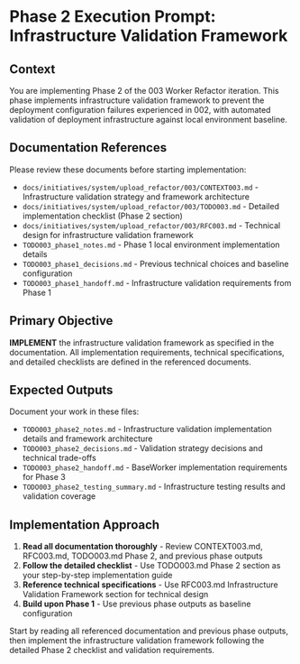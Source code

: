 # Phase 2 Execution Prompt: Infrastructure Validation Framework

## Context
You are implementing Phase 2 of the 003 Worker Refactor iteration. This phase implements infrastructure validation framework to prevent the deployment configuration failures experienced in 002, with automated validation of deployment infrastructure against local environment baseline.

## Documentation References
Please review these documents before starting implementation:
- `docs/initiatives/system/upload_refactor/003/CONTEXT003.md` - Infrastructure validation strategy and framework architecture
- `docs/initiatives/system/upload_refactor/003/TODO003.md` - Detailed implementation checklist (Phase 2 section)
- `docs/initiatives/system/upload_refactor/003/RFC003.md` - Technical design for infrastructure validation framework
- `TODO003_phase1_notes.md` - Phase 1 local environment implementation details
- `TODO003_phase1_decisions.md` - Previous technical choices and baseline configuration
- `TODO003_phase1_handoff.md` - Infrastructure validation requirements from Phase 1

## Primary Objective
**IMPLEMENT** the infrastructure validation framework as specified in the documentation. All implementation requirements, technical specifications, and detailed checklists are defined in the referenced documents.

## Expected Outputs
Document your work in these files:
- `TODO003_phase2_notes.md` - Infrastructure validation implementation details and framework architecture
- `TODO003_phase2_decisions.md` - Validation strategy decisions and technical trade-offs
- `TODO003_phase2_handoff.md` - BaseWorker implementation requirements for Phase 3
- `TODO003_phase2_testing_summary.md` - Infrastructure testing results and validation coverage

## Implementation Approach
1. **Read all documentation thoroughly** - Review CONTEXT003.md, RFC003.md, TODO003.md Phase 2, and previous phase outputs
2. **Follow the detailed checklist** - Use TODO003.md Phase 2 section as your step-by-step implementation guide
3. **Reference technical specifications** - Use RFC003.md Infrastructure Validation Framework section for technical design
4. **Build upon Phase 1** - Use previous phase outputs as baseline configuration

Start by reading all referenced documentation and previous phase outputs, then implement the infrastructure validation framework following the detailed Phase 2 checklist and validation requirements.